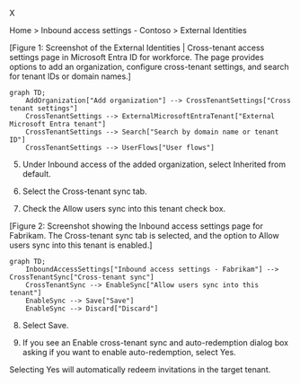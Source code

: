 X

Home > Inbound access settings - Contoso > External Identities

[Figure 1: Screenshot of the External Identities | Cross-tenant access settings page in Microsoft Entra ID for workforce. The page provides options to add an organization, configure cross-tenant settings, and search for tenant IDs or domain names.]

```mermaid
graph TD;
    AddOrganization["Add organization"] --> CrossTenantSettings["Cross tenant settings"]
    CrossTenantSettings --> ExternalMicrosoftEntraTenant["External Microsoft Entra tenant"]
    CrossTenantSettings --> Search["Search by domain name or tenant ID"]
    CrossTenantSettings --> UserFlows["User flows"]    
```

5. Under Inbound access of the added organization, select Inherited from default.

6. Select the Cross-tenant sync tab.

7. Check the Allow users sync into this tenant check box.

[Figure 2: Screenshot showing the Inbound access settings page for Fabrikam. The Cross-tenant sync tab is selected, and the option to Allow users sync into this tenant is enabled.]

```mermaid
graph TD;
    InboundAccessSettings["Inbound access settings - Fabrikam"] --> CrossTenantSync["Cross-tenant sync"]
    CrossTenantSync --> EnableSync["Allow users sync into this tenant"]
    EnableSync --> Save["Save"]
    EnableSync --> Discard["Discard"]
```

8. Select Save.

9. If you see an Enable cross-tenant sync and auto-redemption dialog box asking if you want to enable auto-redemption, select Yes.

Selecting Yes will automatically redeem invitations in the target tenant.

